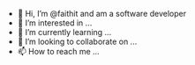 - 👋 Hi, I’m @faithit and am a software developer
- 👀 I’m interested in ...
- 🌱 I’m currently learning ...
- 💞️ I’m looking to collaborate on ...
- 📫 How to reach me ...

 
  
  
<!---
faithit/faithit is a ✨ special ✨ repository because its `README.md` (this file) appears on your GitHub profile.
You can click the Preview link to take a look at your changes.
--->
